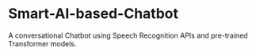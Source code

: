 # Smart-AI-based-Chatbot
A conversational Chatbot using Speech Recognition APIs and pre-trained Transformer models.
